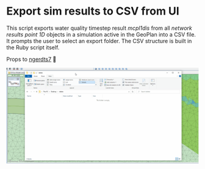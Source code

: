 # Export sim results to CSV from UI
This script exports water quality timestep result _mcpl1dis_ from all _network results point 1D_ objects in a simulation active in the GeoPlan into a CSV file. It prompts the user to select an export folder. The CSV structure is built in the Ruby script itself.

Props to [ngerdts7](http://github.com/ngerdts7) 🙌

![](gif001.gif)